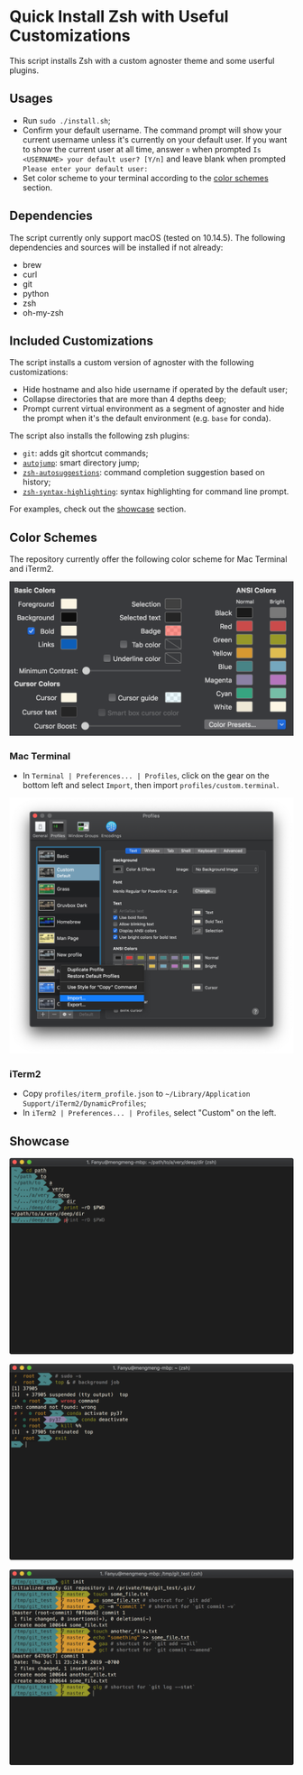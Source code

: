 # Quick Install Zsh with Useful Customizations

This script installs Zsh with a custom agnoster theme and some userful plugins.

## Usages

- Run `sudo ./install.sh`;
- Confirm your default username. The command prompt will show your current 
  username unless it's currently on your default user. If you want to show 
  the current user at all time, answer `n` when prompted 
  `Is <USERNAME> your default user? [Y/n]` and leave blank when prompted 
  `Please enter your default user:`
- Set color scheme to your terminal according to the [color schemes](#color-schemes)
  section.

## Dependencies

The script currently only support macOS (tested on 10.14.5). The following 
dependencies and sources will be installed if not already:
- brew
- curl
- git
- python 
- zsh
- oh-my-zsh

## Included Customizations

The script installs a custom version of agnoster with the following 
customizations:
- Hide hostname and also hide username if operated by the default user;
- Collapse directories that are more than 4 depths deep;
- Prompt current virtual environment as a segment of agnoster and hide the 
  prompt when it's the default environment (e.g. `base` for conda).

The script also installs the following zsh plugins:
- `git`: adds git shortcut commands;
- [`autojump`](https://github.com/wting/autojump): smart directory jump;
- [`zsh-autosuggestions`](https://github.com/zsh-users/zsh-autosuggestions):
  command completion suggestion based on history;
- [`zsh-syntax-highlighting`](https://github.com/zsh-users/zsh-syntax-highlighting):
  syntax highlighting for command line prompt.

For examples, check out the [showcase](#showcase) section.

## Color Schemes

The repository currently offer the following color scheme for Mac Terminal and 
iTerm2.

![](images/colors.png) 

### Mac Terminal 

- In `Terminal | Preferences... | Profiles`, click on the gear on the bottom left 
  and select `Import`, then import `profiles/custom.terminal`.

![](images/terminal.png)

### iTerm2

- Copy `profiles/iterm_profile.json` to `~/Library/Application Support/iTerm2/DynamicProfiles`;
- In `iTerm2 | Preferences... | Profiles`, select "Custom" on the left.

## Showcase

![](images/collapse_dir.png)

![](images/status.png)

![](images/git.png)
